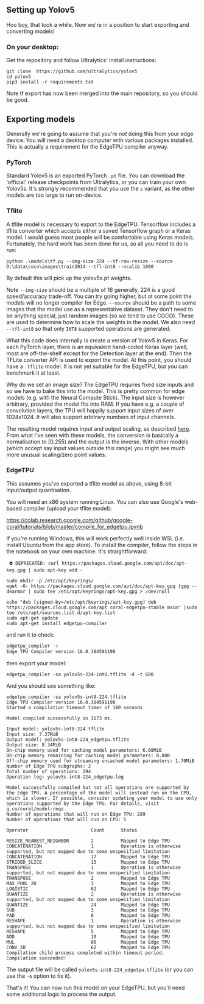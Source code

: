 

## Setting up Yolov5

Hoo boy, that took a while. Now we're in a position to start exporting and converting models!

### On your desktop:

Get the repository and follow Ultralytics' install instructions:

```
git clone  https://github.com/ultralytics/yolov5
cd yolov5
pip3 install -r requirements.txt
```
Note tf export has now been merged into the main repository, so you should be good.

## Exporting models

Generally we're going to assume that you're _not_ doing this from your edge device. You will need a desktop computer with various packages installed. This is actually a requirement for the EdgeTPU compiler anyway.

### PyTorch

Standard Yolov5 is an exported PyTorch `.pt` file. You can download the 'official' release checkpoints from Ultralytics, or you can train your own Yolov5s. It's strongly recommended that you use the `s` variant, as the other models are too large to run on-device.

### Tflite

A tflite model is necessary to export to the EdgeTPU. Tensorflow includes a tflite converter which accepts either a saved Tensorflow graph or a Keras model. I would guess most people will be comfortable using Keras models. Fortunately, the hard work has been done for us, so all you need to do is run:

```
python .\models\tf.py --img-size 224 --tf-raw-resize --source D:\data\coco\images\train2014 --tfl-int8 --ncalib 1000
```

By default this will pick up the yolov5s.pt weights.

Note `--img-size` should be a multiple of 16 generally, 224 is a good speed/accuracy trade-off. You can try going higher, but at some point the models will no longer compiler for Edge. `--source` should be a path to some images that the model use as a representative dataset. They don't need to be anything special, just random images (so we tend to use COCO). These are used to determine how to scale the weights in the model. We also need `--tfl-int8` so that only `INT8` supported operations are generated.

What this code does internally is create a version of Yolov5 in Keras. For each PyTorch layer, there is an equivalent hand-coded Keras layer (well, most are off-the-shelf except for the Detection layer at the end). Then the TFLite converter API is used to export the model. At this point, you should have a `.tflite` model. It is not yet suitable for the EdgeTPU, but you can benchmark it at least.

Why do we set an image size? The EdgeTPU requires fixed size inputs and so we have to bake this into the model. This is pretty common for edge models (e.g. with the Neural Compute Stick). The input size is however arbitrary, provided the model fits into RAM. If you have e.g. a couple of convolution layers, the TPU will happily support input sizes of over 1024x1024. It will also support arbitrary numbers of input channels.

The resulting model requires input and output scaling, as described [here](https://www.tensorflow.org/lite/performance/quantization_spec). From what I've seen with these models, the conversion is basically a normalisation to [0,255) and the output is the inverse. With other models (which accept say input values outside this range) you might see much more unusual scaling/zero point values.

### EdgeTPU

This assumes you've exported a tflite model as above, using 8-bit input/output quantisation.

You will need an x86 system running Linux. You can also use Google's web-based compiler (upload your tflite model):

https://colab.research.google.com/github/google-coral/tutorials/blob/master/compile_for_edgetpu.ipynb

If you're running Windows, this will work perfectly well inside WSL (i.e. install Ubuntu from the app store). To install the compiler, follow the steps in the notebook on your own machine. It's straightforward:

```
 ⛔️ DEPRECATED: curl https://packages.cloud.google.com/apt/doc/apt-key.gpg | sudo apt-key add -
```
```
sudo mkdir -p /etc/apt/keyrings/
wget -O- https://packages.cloud.google.com/apt/doc/apt-key.gpg |gpg --dearmor | sudo tee /etc/apt/keyrings/apt-key.gpg > /dev/null
```
```
echo "deb [signed-by=/etc/apt/keyrings/apt-key.gpg] deb https://packages.cloud.google.com/apt coral-edgetpu-stable main" |sudo tee /etc/apt/sources.list.d/apt-key.list
sudo apt-get update
sudo apt-get install edgetpu-compiler	
```

and run it to check:

```bash
edgetpu_compiler -v
Edge TPU Compiler version 16.0.384591198
```

then export your model:

```
edgetpu_compiler -sa yolov5s-224-int8.tflite -d -t 600
```

And you should see something like:

```
edgetpu_compiler -sa yolov5s-int8-224.tflite
Edge TPU Compiler version 16.0.384591198
Started a compilation timeout timer of 180 seconds.

Model compiled successfully in 3173 ms.

Input model: yolov5s-int8-224.tflite
Input size: 7.37MiB
Output model: yolov5s-int8-224_edgetpu.tflite
Output size: 8.34MiB
On-chip memory used for caching model parameters: 6.08MiB
On-chip memory remaining for caching model parameters: 0.00B
Off-chip memory used for streaming uncached model parameters: 1.70MiB
Number of Edge TPU subgraphs: 2
Total number of operations: 294
Operation log: yolov5s-int8-224_edgetpu.log

Model successfully compiled but not all operations are supported by the Edge TPU. A percentage of the model will instead run on the CPU, which is slower. If possible, consider updating your model to use only operations supported by the Edge TPU. For details, visit g.co/coral/model-reqs.
Number of operations that will run on Edge TPU: 289
Number of operations that will run on CPU: 5

Operator                       Count      Status

RESIZE_NEAREST_NEIGHBOR        2          Mapped to Edge TPU
CONCATENATION                  1          Operation is otherwise supported, but not mapped due to some unspecified limitation
CONCATENATION                  17         Mapped to Edge TPU
STRIDED_SLICE                  13         Mapped to Edge TPU
TRANSPOSE                      1          Operation is otherwise supported, but not mapped due to some unspecified limitation
TRANSPOSE                      2          Mapped to Edge TPU
MAX_POOL_2D                    3          Mapped to Edge TPU
LOGISTIC                       62         Mapped to Edge TPU
QUANTIZE                       2          Operation is otherwise supported, but not mapped due to some unspecified limitation
QUANTIZE                       24         Mapped to Edge TPU
SUB                            3          Mapped to Edge TPU
PAD                            6          Mapped to Edge TPU
RESHAPE                        1          Operation is otherwise supported, but not mapped due to some unspecified limitation
RESHAPE                        5          Mapped to Edge TPU
ADD                            10         Mapped to Edge TPU
MUL                            80         Mapped to Edge TPU
CONV_2D                        62         Mapped to Edge TPU
Compilation child process completed within timeout period.
Compilation succeeded!
```

The output file will be called `yolov5s-int8-224_edgetpu.tflite` (or you can use the `-o` option to fix it).

That's it! You can now run this model on your EdgeTPU, but you'll need some additional logic to process the output.
